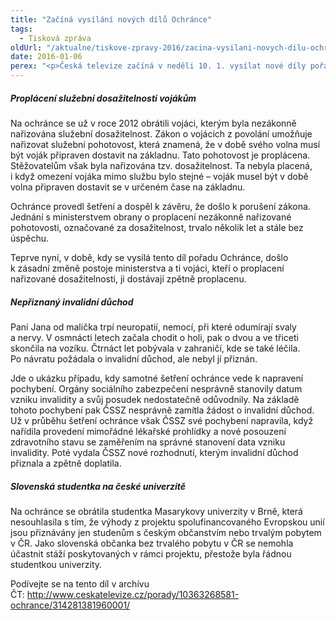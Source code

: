 ```yaml
---
title: "Začíná vysílání nových dílů Ochránce"
tags:
  - Tisková zpráva
oldUrl: "/aktualne/tiskove-zpravy-2016/zacina-vysilani-novych-dilu-ochrance"
date: 2016-01-06
perex: "<p>Česká televize začíná v neděli 10. 1. vysílat nové díly pořadu Ochránce. Zařazeny jsou do programu ČT2, premiéra vždy v neděli od 18:15 h, reprízy ve čtvrtek v 19:15 a v pátek ve 14:00. První díl se věnuje případům nepřiznaného invalidního důchodu, neproplácení služební dosažitelnosti vojákům a diskriminaci zahraničních studentů na univerzitě.</p>"
---
```


<!-- imported from the old website -->

<h5>Proplácení služební dosažitelnosti vojákům</h5> <p>Na ochránce se už v roce 2012 obrátili vojáci, kterým byla nezákonně nařizována služební dosažitelnost. Zákon o vojácích z povolání umožňuje nařizovat služební pohotovost, která znamená, že v době svého volna musí být voják připraven dostavit na základnu. Tato pohotovost je proplácena. Stěžovatelům však byla nařizována tzv. dosažitelnost. Ta nebyla placená, i když omezení vojáka mimo službu bylo stejné &ndash; voják musel být v době volna připraven dostavit se v určeném čase na základnu.</p> <p>Ochránce provedl šetření a dospěl k závěru, že došlo k porušení zákona. Jednání s ministerstvem obrany o proplacení nezákonně nařizované pohotovosti, označované za dosažitelnost, trvalo několik let a stále bez úspěchu.</p> <p>Teprve nyní, v době, kdy se vysílá tento díl pořadu Ochránce, došlo k zásadní změně postoje ministerstva a ti vojáci, kteří o proplacení nařizované dosažitelnosti, ji dostávají zpětně proplacenu.</p> <h5>Nepřiznaný invalidní důchod</h5> <p>Paní Jana od malička trpí neuropatií, nemocí, při které odumírají svaly a nervy. V osmnácti letech začala chodit o holi, pak o dvou a ve třiceti skončila na vozíku. Čtrnáct let pobývala v zahraničí, kde se také léčila. Po návratu požádala o invalidní důchod, ale nebyl jí přiznán. </p> <p>Jde o ukázku případu, kdy samotné šetření ochránce vede k napravení pochybení. Orgány sociálního zabezpečení nesprávně stanovily datum vzniku invalidity a svůj posudek nedostatečně odůvodnily. Na základě tohoto pochybení pak ČSSZ nesprávně zamítla žádost o invalidní důchod. Už v průběhu šetření ochránce však ČSSZ své pochybení napravila, když nařídila provedení mimořádné lékařské prohlídky a nové posouzení zdravotního stavu se zaměřením na správné stanovení data vzniku invalidity. Poté vydala ČSSZ nové rozhodnutí, kterým invalidní důchod přiznala a zpětně doplatila.</p><h5>Slovenská studentka na české univerzitě</h5><p>Na ochránce se obrátila studentka Masarykovy univerzity v Brně, která nesouhlasila s tím, že výhody z projektu spolufinancovaného Evropskou unií jsou přiznávány jen studenům s českým občanstvím nebo trvalým pobytem v ČR. Jako slovenská občanka bez trvalého pobytu v ČR se nemohla účastnit stáží poskytovaných v rámci projektu, přestože byla řádnou studentkou univerzity.</p><p></p><p>Podívejte se na tento díl v archívu ČT: <a title="Otevření do nového okna" href="http://www.ceskatelevize.cz/porady/10363268581-ochrance/314281381960001/" target="_blank">http://www.ceskatelevize.cz/porady/10363268581-ochrance/314281381960001/</a> <img alt="" src="https://www.ochrance.cz/typo3/ext/od_linkdesc/icons/external.gif" class="od_linkdesc_icon_external" /></p><p></p>
